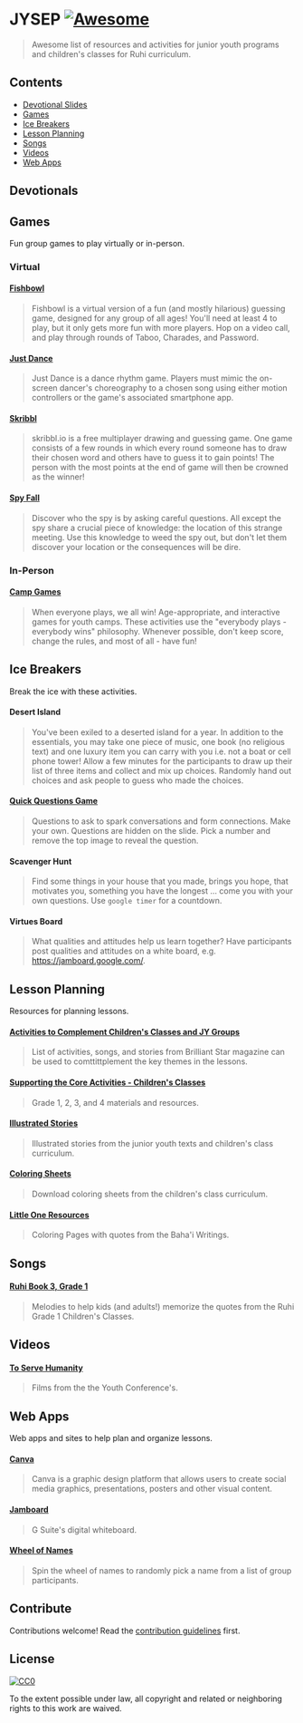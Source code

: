 # JYSEP [![Awesome](https://awesome.re/badge.svg)](https://awesome.re)

> Awesome list of resources and activities for junior youth programs and children's classes for Ruhi curriculum.

## Contents

- [Devotional Slides](#devotionals)
- [Games](#games)
- [Ice Breakers](#ice-breakers)
- [Lesson Planning](#lesson-planning)
- [Songs](#songs)
- [Videos](#videos)
- [Web Apps](#web-apps)

## Devotionals

## Games

Fun group games to play virtually or in-person.

### Virtual

#### [Fishbowl](https://fishbowl-game.com/)

> Fishbowl is a virtual version of a fun (and mostly hilarious) guessing game, designed for any group of all ages! You'll need at least 4 to play, but it only gets more fun with more players. Hop on a video call, and play through rounds of Taboo, Charades, and Password.

#### [Just Dance](https://www.youtube.com/user/justdancegame)

> Just Dance is a dance rhythm game. Players must mimic the on-screen dancer's choreography to a chosen song using either motion controllers or the game's associated smartphone app.

#### [Skribbl](https://skribbl.io/)

> skribbl.io is a free multiplayer drawing and guessing game.
 One game consists of a few rounds in which every round someone has to 
 draw their chosen word and others have to guess it to gain points!
 The person with the most points at the end of game will then be crowned 
 as the winner!

#### [Spy Fall](https://netgames.io/games/spyfall/)

> Discover who the spy is by asking careful questions. All except the spy share a crucial piece of knowledge: the location of this strange meeting. Use this knowledge to weed the spy out, but don't let them discover your location or the consequences will be dire. 

### In-Person

#### [Camp Games](https://www.ultimatecampresource.com/camp-games/)

> When everyone plays, we all win! Age-appropriate, and interactive games for youth camps. These activities use the "everybody plays - everybody wins" philosophy. Whenever possible, don't keep score, change the rules, and most of all - have fun!

## Ice Breakers

Break the ice with these activities.

#### Desert Island

> You've been exiled to a deserted island for a year. In addition to the essentials, you may take one piece of music, one book (no religious text) and one luxury item you can carry with you i.e. not a boat or cell phone tower! Allow a few minutes for the participants to draw up their list of three items and collect and mix up choices. Randomly hand out choices and ask people to guess who made the choices.

#### [Quick Questions Game](https://docs.google.com/presentation/d/1d6suolF0jxH5533h-AxTvcRlRYlqELzpQnrxpHErhQ8/edit#slide=id.p)

> Questions to ask to spark conversations and form connections. Make your own. 
Questions are hidden on the slide. Pick a number and remove the top image to 
reveal the question.

#### Scavenger Hunt

> Find some things in your house that you made, brings you hope, that motivates you, something you have the longest ... come you with your own questions. Use `google timer` for a countdown.

#### Virtues Board

> What qualities and attitudes help us learn together? Have participants post qualities and attitudes on a white board, e.g. https://jamboard.google.com/.

## Lesson Planning

Resources for planning lessons.

#### [Activities to Complement Children's Classes and JY Groups](https://brilliantstarmagazine.org/parents-teachers/teaching-tools-techniques/teachers-ideas-exchange)

>  List of activities, songs, and stories from Brilliant Star magazine can be used to comttittplement the key themes in the lessons.

#### [Supporting the Core Activities - Children's Classes](http://www.supportingthecoreactivities.org/childrens-classes/)

> Grade 1, 2, 3, and 4 materials and resources. 

#### [Illustrated Stories](https://ruhichildrenstories.wordpress.com/)

> Illustrated stories from the junior youth texts and children's class curriculum.

#### [Coloring Sheets](https://www.ruhi.org/en/coloring-sheets/)

> Download coloring sheets from the children's class curriculum.

#### [Little One Resources](https://www.teacherspayteachers.com/Store/Little-One-Resources)

> Coloring Pages with quotes from the Baha'i Writings.

## Songs

#### [Ruhi Book 3, Grade 1](https://soundcloud.com/devongundry/sets/the-tui-tracks-ruhi-book-3)

> Melodies to help kids (and adults!) memorize the quotes from the Ruhi Grade 1 Children's Classes.

## Videos

#### [To Serve Humanity](http://news.bahai.org/community-news/toserve/)

> Films from the the Youth Conference's.

## Web Apps

Web apps and sites to help plan and organize lessons.

#### [Canva](https://www.canva.com/)

> Canva is a graphic design platform that allows users to create social media graphics, presentations, posters and other visual content.

#### [Jamboard](https://jamboard.google.com/)

> G Suite's digital whiteboard.

#### [Wheel of Names](https://wheelofnames.com/)

> Spin the wheel of names to randomly pick a name from a list of group participants.

## Contribute

Contributions welcome! Read the [contribution guidelines](contributing.md) first.

## License

[![CC0](https://mirrors.creativecommons.org/presskit/buttons/88x31/svg/cc-zero.svg)](https://creativecommons.org/publicdomain/zero/1.0)

To the extent possible under law, all copyright and related or neighboring rights to this work are waived.
